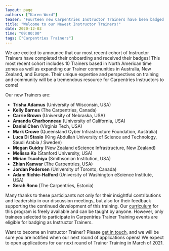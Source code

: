 ```yaml
---
layout: page
authors: ["Karen Word"]
teaser: "Fourteen new Carpentries Instructor Trainers have been badged!"
title: "Welcome to our Newest Instructor Trainers!"
date: 2020-12-03
time: "09:00:00"
tags: ["Carpentries Trainers"]
---
```


We are excited to announce that our most recent cohort of Instructor Trainers have completed their onboarding and received their badges! This most recent cohort includes
10 Trainers based in North American time zones as well as expanding our Trainer communities in Australia, New Zealand, and Europe. Their unique expertise and perspectives on training and
community will be a tremendous resource for Carpentries Instructors to come! 

Our new Trainers are:

- **Trisha Adamus** (University of Wisconsin, USA)
- **Kelly Barnes** (The Carpentries, Canada)
- **Carrie Brown** (University of Nebraska, USA)
- **Amanda Charbonneau** (University of California, USA)
- **Daniel Chen**	(Virginia Tech, USA)
- **Mark Crowe**	(Queensland Cyber Infrastructure Foundation, Australia)
- **Luca Di Stasio**	(King Abdullah University of Science and Technology, Saudi Arabia / Sweden)
- **Megan Guidry**	(New Zealand eScience Infrastructure, New Zealand)
- **Melissa Ko** (Stanford University, USA)
- **Mirian Tsuchiya**	(Smithsonian Institution, USA)
- **Zhian Kamvar** (The Carpentries, USA)
- **Jordan Pedersen** (University of Toronto, Canada)
- **Adam Richie-Halford** (University of Washington eScience Institute, USA)
- **Serah Rono**	(The Carpentries, Estonia)

Many thanks to these participants not only for their insightful contributions and leadership in our discussion meetings, but also for their feedback supporting the continued development of this training. 
Our [curriculum](https://carpentries.github.io/trainer-training/) for this program is freely available and can be taught by anyone. However, only trainees selected to participate in Carpentries Trainer Training events are eligible for badging as Instructor Trainers. 

Want to become an Instructor Trainer? Please [get in touch](mailto:team@carpentries.org), and we will be sure you are notified when our next round of applications opens! We expect to open applications for our next round of Trainer Training in March of 2021. 
